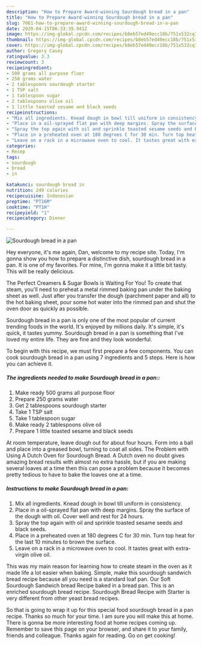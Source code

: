 ```yaml
---
description: "How to Prepare Award-winning Sourdough bread in a pan"
title: "How to Prepare Award-winning Sourdough bread in a pan"
slug: 7061-how-to-prepare-award-winning-sourdough-bread-in-a-pan
date: 2020-04-15T06:33:39.941Z
image: https://img-global.cpcdn.com/recipes/b8eb57ed49ecc18b/751x532cq70/sourdough-bread-in-a-pan-recipe-main-photo.jpg
thumbnail: https://img-global.cpcdn.com/recipes/b8eb57ed49ecc18b/751x532cq70/sourdough-bread-in-a-pan-recipe-main-photo.jpg
cover: https://img-global.cpcdn.com/recipes/b8eb57ed49ecc18b/751x532cq70/sourdough-bread-in-a-pan-recipe-main-photo.jpg
author: Gregory Casey
ratingvalue: 3.3
reviewcount: 3
recipeingredient:
- 500 grams all purpose floor
- 250 grams water
- 2 tablespoons sourdough starter
- 1 TSP salt
- 1 tablespoon sugar
- 2 tablespoons olive oil
- 1 little toasted sesame and black seeds
recipeinstructions:
- "Mix all ingredients. Knead dough in bowl till uniform in consistency."
- "Place in a oil-sprayed flat pan with deep margins. Spray the surface of the dough with oil. Cover well and rest for 24 hours."
- "Spray the top again with oil and sprinkle toasted sesame seeds and black seeds."
- "Place in a preheated oven at 180 degrees C for 30 min. Turn top heat for the last 10 minutes to brown the surface."
- "Leave on a rack in a microwave oven to cool. It tastes great with extra-virgin olive oil."
categories:
- Resep
tags:
- sourdough
- bread
- in

katakunci: sourdough bread in
nutrition: 249 calories
recipecuisine: Indonesian
preptime: "PT16M"
cooktime: "PT1H"
recipeyield: "1"
recipecategory: Dinner

---
```



![Sourdough bread in a pan](https://img-global.cpcdn.com/recipes/b8eb57ed49ecc18b/751x532cq70/sourdough-bread-in-a-pan-recipe-main-photo.jpg)

Hey everyone, it's me again, Dan, welcome to my recipe site. Today, I'm gonna show you how to prepare a distinctive dish, sourdough bread in a pan. It is one of my favorites. For mine, I'm gonna make it a little bit tasty. This will be really delicious.

The Perfect Creamers &amp; Sugar Bowls is Waiting For You! To create that steam, you&#39;ll need to preheat a metal rimmed baking pan under the baking sheet as well. Just after you transfer the dough (parchment paper and all) to the hot baking sheet, pour some hot water into the rimmed pan and shut the oven door as quickly as possible.

Sourdough bread in a pan is only one of the most popular of current trending foods in the world. It's enjoyed by millions daily. It's simple, it's quick, it tastes yummy. Sourdough bread in a pan is something that I've loved my entire life. They are fine and they look wonderful.


To begin with this recipe, we must first prepare a few components. You can cook sourdough bread in a pan using 7 ingredients and 5 steps. Here is how you can achieve it.

##### The ingredients needed to make Sourdough bread in a pan::

1. Make ready 500 grams all purpose floor
1. Prepare 250 grams water
1. Get 2 tablespoons sourdough starter
1. Take 1 TSP salt
1. Take 1 tablespoon sugar
1. Make ready 2 tablespoons olive oil
1. Prepare 1 little toasted sesame and black seeds


At room temperature, leave dough out for about four hours. Form into a ball and place into a greased bowl, turning to coat all sides. The Problem with Using A Dutch Oven for Sourdough Bread. A Dutch oven no doubt gives amazing bread results with almost no extra hassle, but if you are making several loaves at a time then this can pose a problem because it becomes pretty tedious to have to bake the loaves one at a time. 

##### Instructions to make Sourdough bread in a pan:

1. Mix all ingredients. Knead dough in bowl till uniform in consistency.
1. Place in a oil-sprayed flat pan with deep margins. Spray the surface of the dough with oil. Cover well and rest for 24 hours.
1. Spray the top again with oil and sprinkle toasted sesame seeds and black seeds.
1. Place in a preheated oven at 180 degrees C for 30 min. Turn top heat for the last 10 minutes to brown the surface.
1. Leave on a rack in a microwave oven to cool. It tastes great with extra-virgin olive oil.


This was my main reason for learning how to create steam in the oven as it made life a lot easier when baking. Simple, make this sourdough sandwich bread recipe because all you need is a standard loaf pan. Our Soft Sourdough Sandwich bread Recipe baked in a bread pan. This is an enriched sourdough bread recipe. Sourdough Bread Recipe with Starter is very different from other yeast bread recipes. 

So that is going to wrap it up for this special food sourdough bread in a pan recipe. Thanks so much for your time. I am sure you will make this at home. There is gonna be more interesting food at home recipes coming up. Remember to save this page on your browser, and share it to your family, friends and colleague. Thanks again for reading. Go on get cooking!

